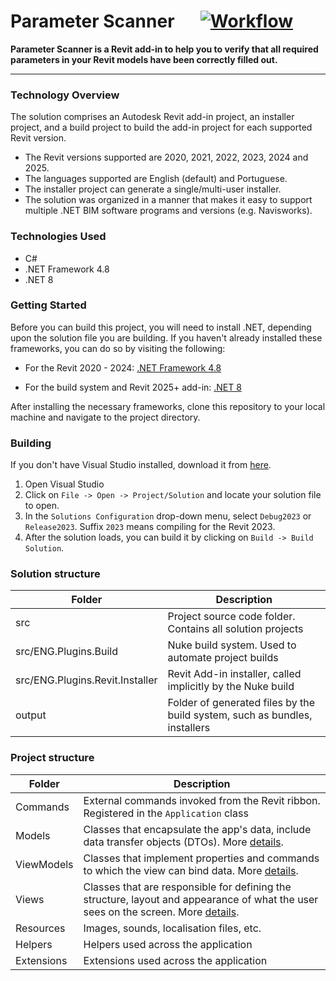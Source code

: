 # Parameter Scanner &emsp; [![Workflow](https://github.com/mdhiego/parameter-scanner/actions/workflows/Workflow.yml/badge.svg)](https://github.com/mdhiego/parameter-scanner/actions/workflows/Workflow.yml)

**Parameter Scanner is a Revit add-in to help you to verify that all required parameters in your Revit models have been correctly filled out.**

---

### Technology Overview

The solution comprises an Autodesk Revit add-in project, an installer project, and a build project to build the add-in project for each supported
Revit version.

- The Revit versions supported are 2020, 2021, 2022, 2023, 2024 and 2025.
- The languages supported are English (default) and Portuguese.
- The installer project can generate a single/multi-user installer.
- The solution was organized in a manner that makes it easy to support multiple .NET BIM software programs and versions (e.g. Navisworks).

### Technologies Used

* C#
* .NET Framework 4.8
* .NET 8

### Getting Started

Before you can build this project, you will need to install .NET, depending upon the solution file you are building. If you haven't already installed
these frameworks, you can do so by visiting the following:

* For the Revit 2020 - 2024:
  [.NET Framework 4.8](https://dotnet.microsoft.com/download/dotnet-framework/net48)

* For the build system and Revit 2025+ add-in:
  [.NET 8](https://dotnet.microsoft.com/en-us/download/dotnet)

After installing the necessary frameworks, clone this repository to your local machine and navigate to the project directory.

### Building

If you don't have Visual Studio installed, download it from [here](https://visualstudio.microsoft.com/downloads/).

1. Open Visual Studio
2. Click on `File -> Open -> Project/Solution` and locate your solution file to open.
3. In the `Solutions Configuration` drop-down menu, select `Debug2023` or `Release2023`. Suffix `2023` means compiling for the Revit 2023.
4. After the solution loads, you can build it by clicking on `Build -> Build Solution`.

### Solution structure

| Folder                          | Description                                                                |
|---------------------------------|----------------------------------------------------------------------------|
| src                             | Project source code folder. Contains all solution projects                 |
| src/ENG.Plugins.Build           | Nuke build system. Used to automate project builds                         |
| src/ENG.Plugins.Revit.Installer | Revit Add-in installer, called implicitly by the Nuke build                |
| output                          | Folder of generated files by the build system, such as bundles, installers |

### Project structure

| Folder     | Description                                                                                                                                                                                          |
|------------|------------------------------------------------------------------------------------------------------------------------------------------------------------------------------------------------------|
| Commands   | External commands invoked from the Revit ribbon. Registered in the `Application` class                                                                                                               |
| Models     | Classes that encapsulate the app's data, include data transfer objects (DTOs). More [details](https://learn.microsoft.com/en-us/dotnet/architecture/maui/mvvm).                                      |
| ViewModels | Classes that implement properties and commands to which the view can bind data. More [details](https://learn.microsoft.com/en-us/dotnet/architecture/maui/mvvm).                                     |
| Views      | Classes that are responsible for defining the structure, layout and appearance of what the user sees on the screen. More [details](https://learn.microsoft.com/en-us/dotnet/architecture/maui/mvvm). |
| Resources  | Images, sounds, localisation files, etc.                                                                                                                                                             |
| Helpers    | Helpers used across the application                                                                                                                                                                  |
| Extensions | Extensions used across the application                                                                                                                                                               |